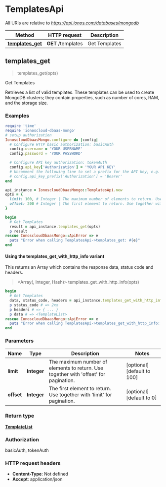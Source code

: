 # TemplatesApi

All URIs are relative to *https://api.ionos.com/databases/mongodb*

| Method | HTTP request | Description |
| ------ | ------------ | ----------- |
| [**templates_get**](TemplatesApi.md#templates_get) | **GET** /templates | Get Templates |


## templates_get

> <TemplateList> templates_get(opts)

Get Templates

Retrieves a list of valid templates. These templates can be used to create MongoDB clusters; they contain properties, such as number of cores, RAM, and the storage size. 

### Examples

```ruby
require 'time'
require 'ionoscloud-dbaas-mongo'
# setup authorization
IonoscloudDbaasMongo.configure do |config|
  # Configure HTTP basic authorization: basicAuth
  config.username = 'YOUR USERNAME'
  config.password = 'YOUR PASSWORD'

  # Configure API key authorization: tokenAuth
  config.api_key['Authorization'] = 'YOUR API KEY'
  # Uncomment the following line to set a prefix for the API key, e.g. 'Bearer' (defaults to nil)
  # config.api_key_prefix['Authorization'] = 'Bearer'
end

api_instance = IonoscloudDbaasMongo::TemplatesApi.new
opts = {
  limit: 100, # Integer | The maximum number of elements to return. Use together with 'offset' for pagination.
  offset: 200 # Integer | The first element to return. Use together with 'limit' for pagination.
}

begin
  # Get Templates
  result = api_instance.templates_get(opts)
  p result
rescue IonoscloudDbaasMongo::ApiError => e
  puts "Error when calling TemplatesApi->templates_get: #{e}"
end
```

#### Using the templates_get_with_http_info variant

This returns an Array which contains the response data, status code and headers.

> <Array(<TemplateList>, Integer, Hash)> templates_get_with_http_info(opts)

```ruby
begin
  # Get Templates
  data, status_code, headers = api_instance.templates_get_with_http_info(opts)
  p status_code # => 2xx
  p headers # => { ... }
  p data # => <TemplateList>
rescue IonoscloudDbaasMongo::ApiError => e
  puts "Error when calling TemplatesApi->templates_get_with_http_info: #{e}"
end
```

### Parameters

| Name | Type | Description | Notes |
| ---- | ---- | ----------- | ----- |
| **limit** | **Integer** | The maximum number of elements to return. Use together with &#39;offset&#39; for pagination. | [optional][default to 100] |
| **offset** | **Integer** | The first element to return. Use together with &#39;limit&#39; for pagination. | [optional][default to 0] |

### Return type

[**TemplateList**](../models/TemplateList.md)

### Authorization

basicAuth, tokenAuth

### HTTP request headers

- **Content-Type**: Not defined
- **Accept**: application/json

